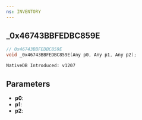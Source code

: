 ```yaml
---
ns: INVENTORY
---
```

## _0x46743BBFEDBC859E

```c
// 0x46743BBFEDBC859E
void _0x46743BBFEDBC859E(Any p0, Any p1, Any p2);
```

```
NativeDB Introduced: v1207
```

## Parameters
* **p0**:
* **p1**:
* **p2**:
